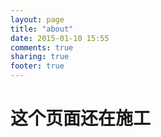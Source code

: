 ```yaml
---
layout: page
title: "about"
date: 2015-01-10 15:55
comments: true
sharing: true
footer: true
---
```

# 这个页面还在施工 #